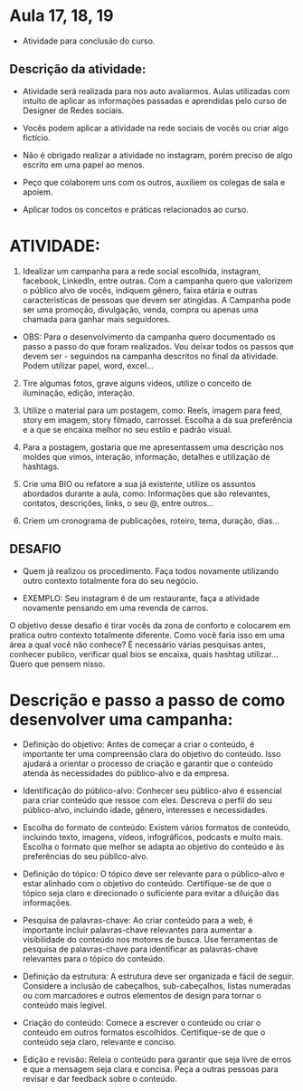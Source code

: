 

# Aula 17, 18, 19 
- Atividade para conclusão do curso.

## Descrição da atividade:
- Atividade será realizada para nos auto avaliarmos. Aulas utilizadas com intuito de aplicar as informações passadas e aprendidas pelo curso de Designer de Redes sociais.

- Vocês podem aplicar a atividade na rede sociais de vocês ou criar algo fictício.
- Não é obrigado realizar a atividade no instagram, porém preciso de algo escrito em uma papel ao menos.
- Peço que colaborem uns com os outros, auxiliem os colegas de sala e apoiem. 
- Aplicar todos os conceitos e práticas relacionados ao curso.

# ATIVIDADE:

1. Idealizar um campanha para a rede social escolhida, instagram, facebook, LinkedIn, entre outras. Com a campanha quero que valorizem o público alvo de vocês, indiquem gênero, faixa etária e outras caracteristicas de pessoas que devem ser atingidas.
A Campanha pode ser uma promoção, divulgação, venda, compra ou apenas uma chamada para ganhar mais seguidores.

- OBS: Para o desenvolvimento da campanha quero documentado os passo a passo do que foram realizados. Vou deixar todos os passos que devem ser - seguindos na campanha descritos no final da atividade. Podem utilizar papel, word, excel...

2. Tire algumas fotos, grave alguns videos, utilize o conceito de iluminação, edição, interação.

3.  Utilize o material para um postagem, como: Reels, imagem para feed, story em imagem, story filmado, carrossel. Escolha a da sua preferência e a que se encaixa melhor no seu estilo e padrão visual.

4. Para a postagem, gostaria que me apresentassem uma descrição nos moldes que vimos, interação, informação, detalhes e utilização de hashtags.

5. Crie uma BIO ou refatore a sua já existente, utilize os assuntos abordados durante a aula, como: Informações que são relevantes, contatos, descrições, links, o seu @, entre outros...

6. Criem um cronograma de publicações, roteiro, tema, duração, dias...

## DESAFIO

- Quem já realizou os procedimento. Faça todos novamente utilizando outro contexto totalmente fora do seu negócio.

- EXEMPLO: Seu instagram é de um restaurante, faça a atividade novamente pensando em uma revenda de carros.

O objetivo desse desafio é tirar vocês da zona de conforto e colocarem em pratica outro contexto totalmente diferente. Como você faria isso em uma área a qual você não conhece?
É necessário várias pesquisas antes, conhecer publico, verificar qual bios se encaixa, quais hashtag utilizar... Quero que pensem nisso.

# Descrição e passo a passo de como desenvolver uma campanha:

- Definição do objetivo: Antes de começar a criar o conteúdo, é importante ter uma compreensão clara do objetivo do conteúdo. Isso ajudará a orientar o processo de criação e garantir que o conteúdo atenda às necessidades do público-alvo e da empresa.

- Identificação do público-alvo: Conhecer seu público-alvo é essencial para criar conteúdo que ressoe com eles. Descreva o perfil do seu público-alvo, incluindo idade, gênero, interesses e necessidades. 

- Escolha do formato de conteúdo: Existem vários formatos de conteúdo, incluindo texto, imagens, vídeos, infográficos, podcasts e muito mais. Escolha o formato que melhor se adapta ao objetivo do conteúdo e às preferências do seu público-alvo. 

- Definição do tópico: O tópico deve ser relevante para o público-alvo e estar alinhado com o objetivo do conteúdo. Certifique-se de que o tópico seja claro e direcionado o suficiente para evitar a diluição das informações.

- Pesquisa de palavras-chave: Ao criar conteúdo para a web, é importante incluir palavras-chave relevantes para aumentar a visibilidade do conteúdo nos motores de busca. Use ferramentas de pesquisa de palavras-chave para identificar as palavras-chave relevantes para o tópico do conteúdo. 

- Definição da estrutura: A estrutura deve ser organizada e fácil de seguir. Considere a inclusão de cabeçalhos, sub-cabeçalhos, listas numeradas ou com marcadores e outros elementos de design para tornar o conteúdo mais legível.

- Criação do conteúdo: Comece a escrever o conteúdo ou criar o conteúdo em outros formatos escolhidos. Certifique-se de que o conteúdo seja claro, relevante e conciso. 

- Edição e revisão: Releia o conteúdo para garantir que seja livre de erros e que a mensagem seja clara e concisa. Peça a outras pessoas para revisar e dar feedback sobre o conteúdo.
